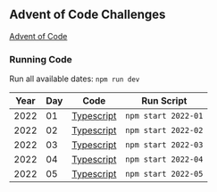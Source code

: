 ## Advent of Code Challenges

[Advent of Code](https://adventofcode.com/)

### Running Code
Run all available dates: `npm run dev`

| Year | Day | Code                         | Run Script          |
|------|-----|------------------------------|---------------------|
| 2022 | 01  | [Typescript](./src/2022/day-01.ts) | `npm start 2022-01` |
| 2022 | 02  | [Typescript](./src/2022/day-02.ts) | `npm start 2022-02` |
| 2022 | 03  | [Typescript](./src/2022/day-03.ts) | `npm start 2022-03` |
| 2022 | 04  | [Typescript](./src/2022/day-04.ts) | `npm start 2022-04` |
| 2022 | 05  | [Typescript](./src/2022/day-05.ts) | `npm start 2022-05` |
